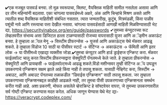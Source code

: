 
✔एक मजबूत पासवर्ड बनवा. तो मूळ स्वरूपाचा, क्लिष्ट, वैयक्तिक माहिती सामील नसलेला असावा आणि दर तीन महिन्यांनी बदलावा. एका चांगल्या पासवर्डमध्ये अक्षरे, अंक आणि चिन्हांचे मिश्रण असते आणि त्यातील शब्द वैयक्तिक माहितीशी संबंधित नसतात. त्यात जन्मतारीख, कुटुंब, मित्रमंडळी, किंवा पाळीव पशूंची नावे आणि रस्त्याचा पत्ता देखील नसावा. चांगल्या पासवर्डसाठी आणखी माहिती मिळविण्यासाठी भेट द्या, https://securityinabox.org/en/guide/passwords ✔तुमच्या कंप्युटरच्या रूट लेव्हलवरील संभाव्य असा डिजिटल हल्ला टाळण्यासाठी रोजच्या वापरासाठी युजर आणि अॅड्मीन अकाऊंट बनवा. हे तुम्हाला अॅपल मेनू → सिस्टीम प्रीफरन्सेस → युजर्स आणि अकाऊंट्स येथे मॅकवर आढळू शकते. हे तुम्हाला विंडोज 10 साठी या पीसीवर  स्टार्ट → सेटिंग्ज → अकाऊंटस → फॅमिली आणि इतर लोक → या पीसीमध्ये एखाद्या व्यक्तीस जोडा.✔तुमचा कंप्युटर आणि हार्ड ड्राईव्ह्ज एन्क्रिप्ट करा. मॅकवर फाईलवॉल्ट चालू करत सिस्टीम प्रीफरन्सद्वारा सेक्युरिटी पॅनलमध्ये केले जाते. हे तुम्हाला प्रीफरन्सेस → सेक्युरिटी आणि प्रायव्हसी → फाईलवॉल्टमध्ये आढळू शकते.विंडो मशीन्सवर तुम्ही सेटिंग्ज अॅप उघडून उपकरणाचे एन्क्रिप्शन सक्षम झाले आहे किंवा नाही ते तपासू शकता. यासाठी नेव्हिगेट करा, सिस्टीम → अबाउट, आणि अबाउट पॅनलच्या तळाकडील “डिवाईस एन्क्रिप्शन” साठी तपासू शकता. जर तुम्हाला उपकरणाच्या एन्क्रिप्शनबद्दल काहीही आढळले नाही, तर तुमचा पीसी उपकरणाच्या एन्क्रिप्शनला समर्थन करीत नाही आहे. अशा प्रकरणी, मोफत असलेले व्हेराक्रिप्ट हे सॉफ्टवेयर वापरा, जे तुमच्या उपकरणावरील सर्व गोष्टी एन्क्रिप्ट करण्यास मदत करेल. अधिक जाणून घेण्यास येथे भेट द्या- https://veracrypt.codeplex.com/